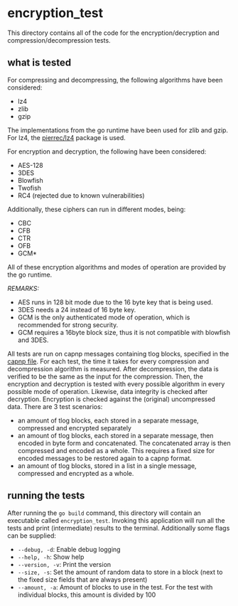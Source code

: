 # encryption_test

This directory contains all of the code for the encryption/decryption and
compression/decompression tests.

## what is tested

For compressing and decompressing, the following algorithms have been considered:

  - lz4
  - zlib
  - gzip

The implementations from the go runtime have been used for zlib and gzip. For lz4,
the [pierrec/lz4](https://github.com/pierrec/lz4) package is used.

For encryption and decryption, the following have been considered:

  - AES-128
  - 3DES
  - Blowfish
  - Twofish
  - RC4 (rejected due to known vulnerabilities)

Additionally, these ciphers can run in different modes, being:

  - CBC
  - CFB
  - CTR
  - OFB
  - GCM*

All of these encryption algorithms and modes of operation are provided by the go
runtime.

*REMARKS:*

  - AES runs in 128 bit mode due to the 16 byte key that is being used.
  - 3DES needs a 24 instead of 16 byte key.
  - GCM is the only authenticated mode of operation, which is recommended for strong security.
  - GCM requires a 16byte block size, thus it is not compatible with blowfish and 3DES.

All tests are run on capnp messages containing tlog blocks, specified in the
[capnp file](capnp/tlog_schema.capnp). For each test, the time it takes for every
compression and decompression algorithm is measured. After decompression, the data
is verified to be the same as the input for the compression. Then, the encryption
and decryption is tested with every possible algorithm in every possible mode of
operation. Likewise, data integrity is checked after decryption. Encryption is checked
against the (original) uncompressed data. There are 3 test scenarios:

  - an amount of tlog blocks, each stored in a separate message, compressed and encrypted separately
  - an amount of tlog blocks, each stored in a separate message, then encoded in byte form and
  concatenated. The concatenated array is then compressed and encoded as a whole. This requires a fixed size
  for encoded messages to be restored again to a capnp format.
  - an amount of tlog blocks, stored in a list in a single message, compressed and encrypted as a whole.

## running the tests

After running the `go build` command, this directory will contain an executable called
`encryption_test`. Invoking this application will run all the tests and print (intermediate)
results to the terminal. Additionally some flags can be supplied:

  - `--debug, -d`: Enable debug logging
  - `--help, -h`: Show help
  - `--version, -v`: Print the version
  - `--size, -s`: Set the amount of random data to store in a block (next to the fixed size fields
    that are always present)
  - `--amount, -a`: Amount of blocks to use in the test. For the test with individual blocks, this
  amount is divided by 100 
